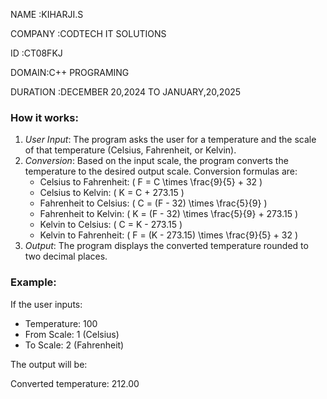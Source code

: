 NAME :KIHARJI.S

COMPANY :CODTECH IT SOLUTIONS 

ID :CT08FKJ

DOMAIN:C++ PROGRAMING 

DURATION :DECEMBER 20,2024 TO JANUARY,20,2025


### How it works:
1. *User Input*: The program asks the user for a temperature and the scale of that temperature (Celsius, Fahrenheit, or Kelvin).
2. *Conversion*: Based on the input scale, the program converts the temperature to the desired output scale. Conversion formulas are:
   - Celsius to Fahrenheit: \( F = C \times \frac{9}{5} + 32 \)
   - Celsius to Kelvin: \( K = C + 273.15 \)
   - Fahrenheit to Celsius: \( C = (F - 32) \times \frac{5}{9} \)
   - Fahrenheit to Kelvin: \( K = (F - 32) \times \frac{5}{9} + 273.15 \)
   - Kelvin to Celsius: \( C = K - 273.15 \)
   - Kelvin to Fahrenheit: \( F = (K - 273.15) \times \frac{9}{5} + 32 \)
3. *Output*: The program displays the converted temperature rounded to two decimal places.

### Example:
If the user inputs:
- Temperature: 100
- From Scale: 1 (Celsius)
- To Scale: 2 (Fahrenheit)

The output will be:

Converted temperature: 212.00
